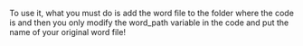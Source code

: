 To use it, what you must do is add the word file to the folder where the code is and then you only modify the word_path variable in the code and put the name of your original word file!
